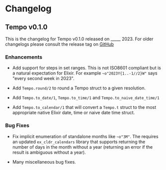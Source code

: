 # Changelog 

## Tempo v0.1.0

This is the changelog for Tempo v0.1.0 released on _____ 2023.  For older changelogs please consult the release tag on [GitHub](https://github.com/elixir-cldr/cldr/tags)

### Enhancements

* Add support for steps in set ranges. This is not ISO8601 compliant but is a natural expectation for Elixir. For example `~o"2023Y{1..-1//2}W"` says "every second week in 2023".

* Add `Tempo.round/2` to round a Tempo struct to a given resolution.

* Add `Tempo.to_date/1`, `Tempo.to_time/1` and `Tempo.to_naive_date_time/1`

* Add `Tempo.to_calendar/1` that will convert a `Tempo.t` struct to the most appropriate native Elixir date, time or naive date time struct.

### Bug Fixes

* Fix implicit enumeration of standalone months like `~o"3M"`. The requires an updated `ex_cldr_calendars` library that supports returning the number of days in the month without a year (returning an error if the result is ambiguous without a year).

* Many miscellaneous bug fixes.
